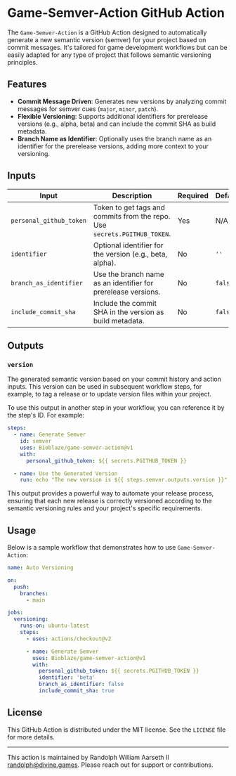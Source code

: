 # Game-Semver-Action GitHub Action

The `Game-Semver-Action` is a GitHub Action designed to automatically generate a new semantic version (semver) for your project based on commit messages. It's tailored for game development workflows but can be easily adapted for any type of project that follows semantic versioning principles.

## Features

- **Commit Message Driven**: Generates new versions by analyzing commit messages for semver cues (`major`, `minor`, `patch`).
- **Flexible Versioning**: Supports additional identifiers for prerelease versions (e.g., alpha, beta) and can include the commit SHA as build metadata.
- **Branch Name as Identifier**: Optionally uses the branch name as an identifier for the prerelease versions, adding more context to your versioning.

## Inputs

| Input                   | Description                                                                 | Required | Default |
|-------------------------|-----------------------------------------------------------------------------|----------|---------|
| `personal_github_token` | Token to get tags and commits from the repo. Use `secrets.PGITHUB_TOKEN`.   | Yes      | N/A     |
| `identifier`            | Optional identifier for the version (e.g., beta, alpha).                    | No       | `''`    |
| `branch_as_identifier`  | Use the branch name as an identifier for prerelease versions.               | No       | `false` |
| `include_commit_sha`    | Include the commit SHA in the version as build metadata.                    | No       | `false` |

## Outputs

### `version`

The generated semantic version based on your commit history and action inputs. This version can be used in subsequent workflow steps, for example, to tag a release or to update version files within your project.

To use this output in another step in your workflow, you can reference it by the step's ID. For example:

```yaml
steps:
  - name: Generate Semver
    id: semver
    uses: Bioblaze/game-semver-action@v1
    with:
      personal_github_token: ${{ secrets.PGITHUB_TOKEN }}

  - name: Use the Generated Version
    run: echo "The new version is ${{ steps.semver.outputs.version }}"
```

This output provides a powerful way to automate your release process, ensuring that each new release is correctly versioned according to the semantic versioning rules and your project's specific requirements.

## Usage

Below is a sample workflow that demonstrates how to use `Game-Semver-Action`:

```yaml
name: Auto Versioning

on:
  push:
    branches:
      - main

jobs:
  versioning:
    runs-on: ubuntu-latest
    steps:
      - uses: actions/checkout@v2

      - name: Generate Semver
        uses: Bioblaze/game-semver-action@v1
        with:
          personal_github_token: ${{ secrets.PGITHUB_TOKEN }}
          identifier: 'beta'
          branch_as_identifier: false
          include_commit_sha: true
```

## License

This GitHub Action is distributed under the MIT license. See the `LICENSE` file for more details.

---

This action is maintained by Randolph William Aarseth II <randolph@divine.games>. Please reach out for support or contributions.